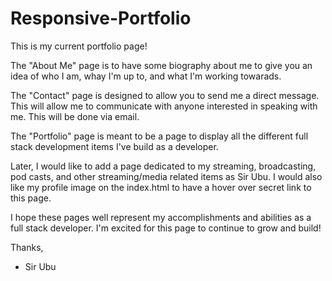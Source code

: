 # Responsive-Portfolio
This is my current portfolio page!

The "About Me" page is to have some biography about me to give you an idea of who I am,
whay I'm up to, and what I'm working towarads.

The "Contact" page is designed to allow you to send me a direct message. This will allow me to
communicate with anyone interested in speaking with me. This will be done via email.

The "Portfolio" page is meant to be a page to display all the different full stack development
items I've build as a developer.

Later, I would like to add a page dedicated to my streaming, broadcasting, pod casts, and other
streaming/media related items as Sir Ubu. I would also like my profile image on the index.html
to have a hover over secret link to this page.

I hope these pages well represent my accomplishments and abilities as a full stack developer.
I'm excited for this page to continue to grow and build!


Thanks,


- Sir Ubu